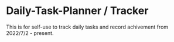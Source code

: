 # Daily-Task-Planner / Tracker
This is for self-use to track daily tasks and record achivement from 2022/7/2 - present.
